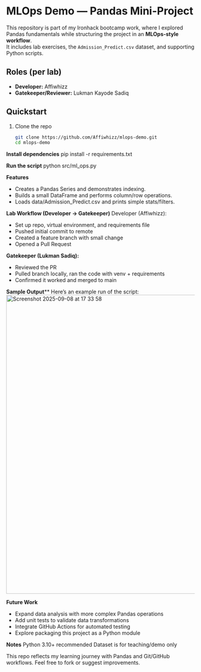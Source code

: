 # MLOps Demo — Pandas Mini-Project  

This repository is part of my Ironhack bootcamp work, where I explored Pandas fundamentals while structuring the project in an **MLOps-style workflow**.  
It includes lab exercises, the `Admission_Predict.csv` dataset, and supporting Python scripts.  

## Roles (per lab)  
- **Developer:** Affiwhizz  
- **Gatekeeper/Reviewer:** Lukman Kayode Sadiq  

## Quickstart  

1. Clone the repo  
   ```bash
   git clone https://github.com/Affiwhizz/mlops-demo.git
   cd mlops-demo

**Install dependencies**
pip install -r requirements.txt

**Run the script**
python src/ml_ops.py


**Features**
- Creates a Pandas Series and demonstrates indexing.
- Builds a small DataFrame and performs column/row operations.
- Loads data/Admission_Predict.csv and prints simple stats/filters.

**Lab Workflow (Developer → Gatekeeper)**
Developer (Affiwhizz):
- Set up repo, virtual environment, and requirements file
- Pushed initial commit to remote
- Created a feature branch with small change
- Opened a Pull Request

**Gatekeeper (Lukman Sadiq):**
- Reviewed the PR
- Pulled branch locally, ran the code with venv + requirements
- Confirmed it worked and merged to main

**Sample Output****
Here’s an example run of the script:
<img width="948" height="797" alt="Screenshot 2025-09-08 at 17 33 58" src="https://github.com/user-attachments/assets/90030d6b-ad66-4bef-ba4a-900ab1863b0c" />

**Future Work**
- Expand data analysis with more complex Pandas operations
- Add unit tests to validate data transformations
- Integrate GitHub Actions for automated testing
- Explore packaging this project as a Python module

**Notes**
Python 3.10+ recommended
Dataset is for teaching/demo only

This repo reflects my learning journey with Pandas and Git/GitHub workflows. Feel free to fork or suggest improvements.